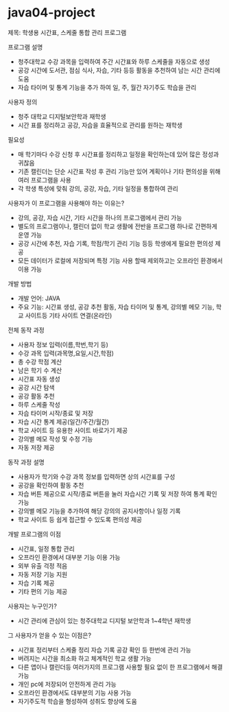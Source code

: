# java04-project

제목: 학생용 시간표, 스케줄 통합 관리 프로그램



프로그램 설명
- 청주대학교 수강 과목을 입력하여 주간 시간표와 하루 스케줄을 자동으로 생성
- 공강 시간에 도서관, 점심 식사, 자습, 기타 등등 활동을 추천하여 남는 시간 관리에 도움
- 자습 타이머 및 통계 기능을 추가 하여 일, 주, 월간 자기주도 학습을 관리


사용자 정의
- 청주 대학교 디지털보안학과 재학생
- 시간 표를 정리하고 공강, 자습을 효율적으로 관리를 원하는 재학생


필요성
- 매 학기마다 수강 신청 후 시간표를 정리하고 일정을 확인하는데 있어 많은 정성과 귀찮음
- 기존 캘린더는 단순 시간표 작성 후 관리 기능만 있어 계획이나 기타 편의성을 위해 여러 프로그램을 사용
- 각 학생 특성에 맞춰 강의, 공강, 자습, 기타 일정을 통합하여 관리


사용자가 이 프로그램을 사용해야 하는 이유는?
- 강의, 공강, 자습 시간, 기타 시간을 하나의 프로그램에서 관리 가능
- 별도의 프로그램이나, 캘린더 없이 학교 생활에 전반을 프로그램 하나로 간편하게 운영 가능
- 공강 시간에 추천, 자습 기록, 학점/학기 관리 기능 등등 학생에게 필요한 편의성 제공
- 모든 데이터가 로컬에 저장되며 특정 기능 사용 할때 제외하고는 오프라인 환경에서 이용 가능


개발 방법
- 개발 언어: JAVA
- 주요 기능: 시간표 생성, 공강 추천 활동, 자습 타이머 및 통계, 강의별 메모 기능, 학교 사이트등 기타 사이트 연결(온라인)


전체 동작 과정
- 사용자 정보 입력(이름,학번,학기 등)
- 수강 과목 입력(과목명,요일,시간,학점)
- 총 수강 학점 계산
- 남은 학기 수 계산
- 시간표 자동 생성
- 공강 시간 탐색
- 공강 활동 추천
- 하루 스케줄 작성
- 자습 타이머 시작/종료 및 저장
- 자습 시간 통계 제공(일간/주간/월간)
- 학교 사이트 등 유용한 사이트 바로가기 제공
- 강의별 메모 작성 및 수정 기능
- 자동 저장 제공


동작 과정 설명
- 사용자가 학기와 수강 과목 정보를 입력하면 상의 시간표를 구성
- 공강을 확인하여 활동 추천
- 자습 버튼 제공으로 시작/종료 버튼을 눌러 자습시간 기록 및 저장 하여 통계 확인 가능
- 강의별 메모 기능을 추가하여 해당 강의의 공지사항이나 일정 기록
- 학교 사이트 등 쉽게 접근할 수 있도록 편의성 제공


개발 프로그램의 이점
- 시간표, 일정 통합 관리
- 오프라인 환경에서 대부분 기능 이용 가능
- 외부 유출 걱정 적음
- 자동 저장 기능 지원
- 자습 기록 제공 
- 기타 편의 기능 제공


사용자는 누구인가?
- 시간 관리에 관심이 있는 청주대학교 디지털 보안학과 1~4학년 재학생


그 사용자가 얻을 수 있는 이점은?
- 시간표 정리부터 스케줄 정리 자습 기록 공강 확인 등 한번에 관리 가능
- 버려지는 시간을 최소화 하고 체계적인 학교 생활 가능
- 다른 앱이나 캘린더등 여러가지의 프로그램 사용할 필요 없이 한 프로그램에서 해결 가능
- 개인 pc에 저장되어 안전하게 관리 가능
- 오프라인 환경에서도 대부분의 기능 사용 가능
- 자기주도적 학습을 형성하여 성취도 향상에 도움